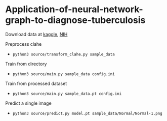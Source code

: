 # Application-of-neural-network-graph-to-diagnose-tuberculosis
Download data at [kaggle](https://www.kaggle.com/datasets/tawsifurrahman/tuberculosis-tb-chest-xray-dataset), [NIH](https://tbportals.niaid.nih.gov/download-data)

Preprocess clahe
*   `python3 source/transform_clahe.py sample_data`
 
Train from directory
*   `python3 source/main.py sample_data config.ini`

Train from processed dataset
*   `python3 source/main.py sample_data.pt config.ini`

Predict a single image 
*   `python3 source/predict.py model.pt sample_data/Normal/Normal-1.png`
